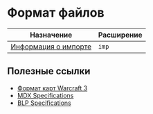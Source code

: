 # Формат файлов

| Назначение                     | Расширение |
|--------------------------------|------------|
| [Информация о импорте](imp.md) | `imp`      |

## Полезные ссылки

- [Формат карт Warcraft 3](https://xgm.guru/p/wc3/w3-file-format)
- [MDX Specifications](https://www.hiveworkshop.com/threads/mdx-specifications.240487)
- [BLP Specifications](https://www.hiveworkshop.com/threads/blp-specifications-wc3.279306)
